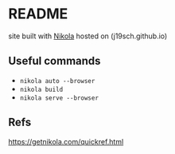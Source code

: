 # README

site built with [Nikola](https://getnikola.com/) hosted on (j19sch.github.io)

## Useful commands
- `nikola auto --browser`
- `nikola build`
- `nikola serve --browser`

## Refs
https://getnikola.com/quickref.html